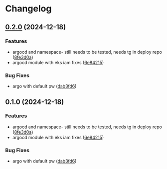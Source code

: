 # Changelog

## [0.2.0](https://github.com/sharing-fish/fish-platform-library/compare/argocd-v0.1.0...argocd-v0.2.0) (2024-12-18)


### Features

* argocd and namespace- still needs to be tested, needs tg in deploy repo ([8fe3d0a](https://github.com/sharing-fish/fish-platform-library/commit/8fe3d0a5bda2b1cdc88884fbbd060713bcedb321))
* argocd module with eks iam fixes ([6e84215](https://github.com/sharing-fish/fish-platform-library/commit/6e84215aff9456d8990801f36177a177fa41e78e))


### Bug Fixes

* argo with default pw ([dab3fd6](https://github.com/sharing-fish/fish-platform-library/commit/dab3fd6b56195fdf1aa9bff28a5cef84ca209ade))

## 0.1.0 (2024-12-18)


### Features

* argocd and namespace- still needs to be tested, needs tg in deploy repo ([8fe3d0a](https://github.com/sharing-fish/fish-platform-library/commit/8fe3d0a5bda2b1cdc88884fbbd060713bcedb321))
* argocd module with eks iam fixes ([6e84215](https://github.com/sharing-fish/fish-platform-library/commit/6e84215aff9456d8990801f36177a177fa41e78e))


### Bug Fixes

* argo with default pw ([dab3fd6](https://github.com/sharing-fish/fish-platform-library/commit/dab3fd6b56195fdf1aa9bff28a5cef84ca209ade))
